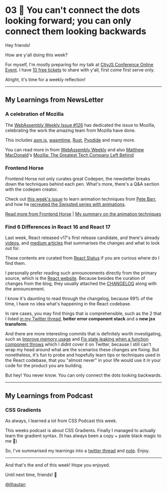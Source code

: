 # 03 👀 You can't connect the dots looking forward; you can only connect them looking backwards

Hey friends!

How are y'all doing this week? 

For myself, I'm mostly preparing for my talk at [CityJS Conference Online Event](https://cityjsconf.org/home). I have [10 free tickets](https://ti.to/cityjsconf-london/cityjs-2020/with/community-singapore-free-online) to share with y'all, first come first serve only.

Alright, it's time for a weekly reflection!

---

## My Learnings from NewsLetter

### A celebration of Mozilla

The [WebAssembly Weekly Issue #126](https://wasmweekly.news/issue-126/) has dedicated the issue to Mozilla, celebrating the work the amazing team from Mozilla have done.

This includes [asm.js](https://en.wikipedia.org/wiki/Asm.js), [wasmtime](https://github.com/bytecodealliance/wasmtime), [Rust](https://www.rust-lang.org/), [Pyodide](https://hacks.mozilla.org/2019/04/pyodide-bringing-the-scientific-python-stack-to-the-browser/) and many more.

You can read more in from [WebAssembly Weekly](https://wasmweekly.news/issue-126/) and also [Matthew MacDonald](https://twitter.com/prosetech)'s [Mozilla: The Greatest Tech Company Left Behind](https://medium.com/young-coder/mozilla-the-greatest-tech-company-left-behind-9e912098a0e1)

### Frontend Horse

Frontend Horse not only curates great Codepen, the newsletter breaks down the techniques behind each pen. What's more, there's a Q&A section with the codepen creator.

Check out [this week's issue](https://frontend.horse/issues/13/) to learn animation techniques from [Pete Barr](https://twitter.com/petebarr), and how he [recreated the Swissted series with animations](https://codepen.io/collection/nNwWrk).

[Read more from Frontend Horse](https://frontend.horse/) | [My summary on the animation techniques](https://lihautan.com/notes/animation-techniques-with-Pete-Barr/)

### Find 6 Differences in React 16 and React 17

Last week, React released v17's first release candidate, and there's already [videos](https://www.youtube.com/watch?v=ImRnLVuVUno), and [medium articles](https://medium.com/better-programming/the-6-major-changes-in-react-v17-0-d14fed5b0529) that summarises the changes and what to look out for. 

These contents are curated from [React Status](https://react.statuscode.com/issues/202) if you are curious where do I find them.

I personally prefer reading such announcements directly from the primary source, which is the [React website](https://reactjs.org/blog/2020/08/10/react-v17-rc.html). Because besides the curation of changes from the blog, they usually attached the [CHANGELOG](https://reactjs.org/blog/2020/08/10/react-v17-rc.html#changelog) along with the announcement.

I know it's daunting to read through the changelog, because 99% of the time, I have no idea what's happening in the React codebase.

In rare cases, you may find things that is comprehensible, such as the 2 that I listed [in my Twitter thread](https://twitter.com/lihautan/status/1297015125933559808), **better error component stack** and a **new jsx transform**.

And there are more interesting commits that is definitely worth investigating, such as [Improve memory usage](https://github.com/facebook/react/pull/18970) and [Fix state leaking when a function component throws](https://github.com/facebook/react/pull/19212) which I didnt cover it on Twitter, because I still can't wrap my head around what are the scenarios these changes are fixing. But nonetheless, it's fun to probe and hopefully learn tips or techniques used in the React codebase, that you "almost never" in your life would use it in your code for the product you are building.

But hey! You never know. You can only connect the dots looking backwards.

---

## My Learnings from Podcast

### CSS Gradients

As always, I learned a lot from CSS Podcast this week.

This weeks podcast is about CSS Gradients. Finally I managed to actually learn the gradient syntax. (It has always been a copy + paste black magic to me 🙈)

So, I've summarised my learnings into a [twitter thread](https://twitter.com/lihautan/status/1297440201334128640) and [note](https://lihautan.com/notes/css-podcast-021-gradients/). Enjoy.

---

And that's the end of this week! Hope you enjoyed.

Until next time, friends! 👋

[@lihautan](https://twitter.com/lihautan)
